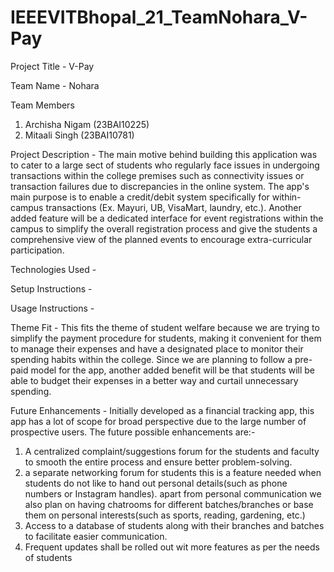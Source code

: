 # IEEEVITBhopal_21_TeamNohara_V-Pay

Project Title - 
V-Pay

Team Name - 
Nohara

Team Members
1) Archisha Nigam (23BAI10225)
2) Mitaali Singh (23BAI10781)

Project Description - 
The main motive behind building this application was to cater to a large sect of students who regularly face issues in undergoing transactions within the college premises such as connectivity issues or transaction failures due to discrepancies in the online system. The app's main purpose is to enable a credit/debit system specifically for within-campus transactions (Ex. Mayuri, UB, VisaMart, laundry, etc.). Another added feature will be a dedicated interface for event registrations within the campus to simplify the overall registration process and give the students a comprehensive view of the planned events to encourage extra-curricular participation.

Technologies Used -

Setup Instructions - 

Usage Instructions  - 

Theme Fit - 
This fits the theme of student welfare because we are trying to simplify the payment procedure for students, making it convenient for them to manage their expenses and have a designated place to monitor their spending habits within the college. Since we are planning to follow a pre-paid model for the app, another added benefit will be that students will be able to budget their expenses in a better way and curtail unnecessary spending.

Future Enhancements - 
Initially developed as a financial tracking app, this app has a lot of scope for broad perspective due to the large number of prospective users. The future possible enhancements are:-
1) A centralized complaint/suggestions forum for the students and faculty to smooth the entire process and ensure better problem-solving.
2) a separate networking forum for students
   this is a feature needed when students do not like to hand out personal details(such as phone numbers or Instagram handles). apart from personal communication we also 
   plan on having chatrooms for different batches/branches or base them on personal interests(such as sports, reading, gardening, etc.)
3) Access to a database of students along with their branches and batches to facilitate easier communication.
4) Frequent updates shall be rolled out wit more features as per the needs of students
   
